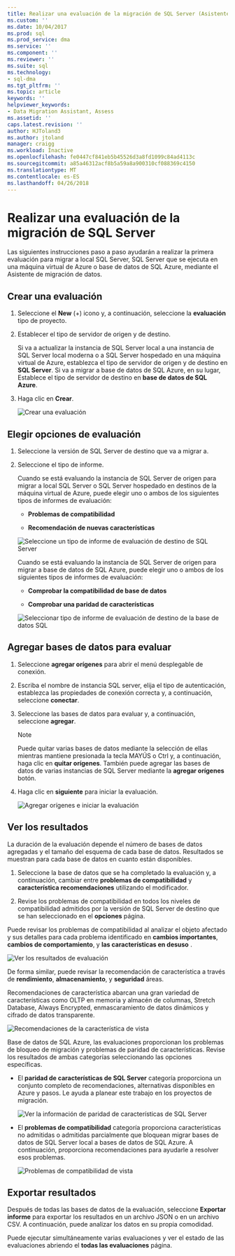 ```yaml
---
title: Realizar una evaluación de la migración de SQL Server (Asistente de migración de datos) | Documentos de Microsoft
ms.custom: ''
ms.date: 10/04/2017
ms.prod: sql
ms.prod_service: dma
ms.service: ''
ms.component: ''
ms.reviewer: ''
ms.suite: sql
ms.technology:
- sql-dma
ms.tgt_pltfrm: ''
ms.topic: article
keywords: ''
helpviewer_keywords:
- Data Migration Assistant, Assess
ms.assetid: ''
caps.latest.revision: ''
author: HJToland3
ms.author: jtoland
manager: craigg
ms.workload: Inactive
ms.openlocfilehash: fe0447cf841eb5b45526d3a8fd1099c84ad4113c
ms.sourcegitcommit: a85a46312acf8b5a59a8a900310cf088369c4150
ms.translationtype: MT
ms.contentlocale: es-ES
ms.lasthandoff: 04/26/2018
---
```

# <a name="perform-a-sql-server-migration-assessment"></a>Realizar una evaluación de la migración de SQL Server
Las siguientes instrucciones paso a paso ayudarán a realizar la primera evaluación para migrar a local SQL Server, SQL Server que se ejecuta en una máquina virtual de Azure o base de datos de SQL Azure, mediante el Asistente de migración de datos.

## <a name="create-an-assessment"></a>Crear una evaluación

1.  Seleccione el **New** (+) icono y, a continuación, seleccione la **evaluación** tipo de proyecto.

2.  Establecer el tipo de servidor de origen y de destino.

    Si va a actualizar la instancia de SQL Server local a una instancia de SQL Server local moderna o a SQL Server hospedado en una máquina virtual de Azure, establezca el tipo de servidor de origen y de destino en **SQL Server**. Si va a migrar a base de datos de SQL Azure, en su lugar, Establece el tipo de servidor de destino en **base de datos de SQL Azure**.

3.  Haga clic en **Crear**.

    ![Crear una evaluación](../dma/media/NewAssessment.png)

## <a name="choose-assessment-options"></a>Elegir opciones de evaluación

1. Seleccione la versión de SQL Server de destino que va a migrar a.

2. Seleccione el tipo de informe.

   Cuando se está evaluando la instancia de SQL Server de origen para migrar a local SQL Server o SQL Server hospedado en destinos de la máquina virtual de Azure, puede elegir uno o ambos de los siguientes tipos de informes de evaluación:

    -   **Problemas de compatibilidad**

    -   **Recomendación de nuevas características**

    ![Seleccione un tipo de informe de evaluación de destino de SQL Server](../dma/media/AssessmentTypes.png)

   Cuando se está evaluando la instancia de SQL Server de origen para migrar a base de datos de SQL Azure, puede elegir uno o ambos de los siguientes tipos de informes de evaluación:

    -   **Comprobar la compatibilidad de base de datos**

    -   **Comprobar una paridad de características**

    ![Seleccionar tipo de informe de evaluación de destino de la base de datos SQL](../dma/media/AssessmentTypes_Azure.png)

## <a name="add-databases-to-assess"></a>Agregar bases de datos para evaluar

1.  Seleccione **agregar orígenes** para abrir el menú desplegable de conexión.

2.  Escriba el nombre de instancia SQL server, elija el tipo de autenticación, establezca las propiedades de conexión correcta y, a continuación, seleccione **conectar**.

3.  Seleccione las bases de datos para evaluar y, a continuación, seleccione **agregar**.

    > [!NOTE] 
    > Puede quitar varias bases de datos mediante la selección de ellas mientras mantiene presionada la tecla MAYÚS o Ctrl y, a continuación, haga clic en **quitar orígenes**. También puede agregar las bases de datos de varias instancias de SQL Server mediante la **agregar orígenes** botón.

4.  Haga clic en **siguiente** para iniciar la evaluación.

    ![Agregar orígenes e iniciar la evaluación](../dma/media/SelectDatabase.png)

## <a name="view-results"></a>Ver los resultados

La duración de la evaluación depende el número de bases de datos agregadas y el tamaño del esquema de cada base de datos. Resultados se muestran para cada base de datos en cuanto están disponibles.

1.  Seleccione la base de datos que se ha completado la evaluación y, a continuación, cambiar entre **problemas de compatibilidad** y **característica recomendaciones** utilizando el modificador.

2.  Revise los problemas de compatibilidad en todos los niveles de compatibilidad admitidos por la versión de SQL Server de destino que se han seleccionado en el **opciones** página.

Puede revisar los problemas de compatibilidad al analizar el objeto afectado y sus detalles para cada problema identificado en **cambios importantes**, **cambios de comportamiento**, y **las características en desuso** .

![Ver los resultados de evaluación](../dma/media/ReviewResults.png)

De forma similar, puede revisar la recomendación de característica a través de **rendimiento**, **almacenamiento**, y **seguridad** áreas.

Recomendaciones de característica abarcan una gran variedad de características como OLTP en memoria y almacén de columnas, Stretch Database, Always Encrypted, enmascaramiento de datos dinámicos y cifrado de datos transparente.

![Recomendaciones de la característica de vista](../dma/media/FeatureRecommendations.png)

Base de datos de SQL Azure, las evaluaciones proporcionan los problemas de bloqueo de migración y problemas de paridad de características. Revise los resultados de ambas categorías seleccionando las opciones específicas.

- El **paridad de características de SQL Server** categoría proporciona un conjunto completo de recomendaciones, alternativas disponibles en Azure y pasos. Le ayuda a planear este trabajo en los proyectos de migración.

  ![Ver la información de paridad de características de SQL Server](../dma/media/SQLFeatureParity.png)

- El **problemas de compatibilidad** categoría proporciona características no admitidas o admitidas parcialmente que bloquean migrar bases de datos de SQL Server local a bases de datos de SQL Azure. A continuación, proporciona recomendaciones para ayudarle a resolver esos problemas.

  ![Problemas de compatibilidad de vista](../dma/media/CompatibilityIssues.png)

## <a name="export-results"></a>Exportar resultados

Después de todas las bases de datos de la evaluación, seleccione **Exportar informe** para exportar los resultados en un archivo JSON o en un archivo CSV. A continuación, puede analizar los datos en su propia comodidad.

Puede ejecutar simultáneamente varias evaluaciones y ver el estado de las evaluaciones abriendo el **todas las evaluaciones** página.
